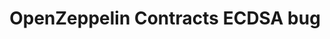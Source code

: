 ---
posted: true
guid: "710E5A17-4F8B-4686-A103-018B16C5882A"
title: "OpenZeppelin Contracts ECDSA bug"
description: "Investigating the ECDSA bug in OpenZeppelin Contracts and searching for vulnerabilities in smart contracts. Will a zero day be found?"
pubDate: "Tue, 23 Aug 2022 18:00:00 -0500"
itunes-explicit: "no"
itunes-episode: 38
itunes-episodeType: full

# More info
youtube-full: "https://youtu.be/4Y1IXPLIXTg"
discussion: "https://twitter.com/fulldecent/status/1562217336127602688"

# Timeline
timeline:
  - seconds: 65
    title: Official drink
  - seconds: 169
    title: What is ECDSA
  - seconds: 274
    title: How to use ECDSA
  - seconds: 604
    title: Ella's cameo!
  - seconds: 887
    title: Searching for vulnerabilities in the wild
  - seconds: 909
    title: Searching with Etherscan
  - seconds: 1071
    title: Found results
  - seconds: 1187
    title: Found it in the mock
  - seconds: 1237
    title: Found zero day


# File information
enclosure-url: "https://media.phor.net/csh/2022-08-23-episode-38.m4a"
enclosure-length: 24073238
enclosure-type: "audio/x-m4a"
itunes-duration: 1286

# CSH information
badges: []
---